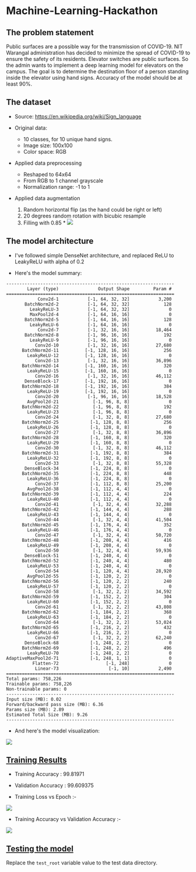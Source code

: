 # Machine-Learning-Hackathon

## The problem statement

Public surfaces are a possible way for the transmission of COVID-19. NIT Warangal
administration has decided to minimize the spread of COVID-19 to ensure the safety of its
residents. Elevator switches are public surfaces. So the admin wants to implement a deep
learning model for elevators on the campus. The goal is to determine the destination floor
of a person standing inside the elevator using hand signs. Accuracy of the model should be
at least 90%.

## The dataset

- Source: https://en.wikipedia.org/wiki/Sign_language

- Original data:
    - 10 classes, for 10 unique hand signs.
	- Image size: 100x100
	- Color space: RGB

- Applied data preprocessing
    - Reshaped to 64x64
    - From RGB to 1 channel grayscale
    - Normalization range: -1 to 1

- Applied data augmentation
    1. Random horizontal flip (as the hand could be right or left)
    2. 20 degrees random rotation with bicubic resample
    3. Filling with 0.85 * <img src="https://render.githubusercontent.com/render/math?math=\mu_{image}">

## The model architecture

- I've followed simple DenseNet architecture, and replaced ReLU to LeakyReLU with alpha of 0.2

- Here's the model summary:

```
----------------------------------------------------------------
        Layer (type)               Output Shape         Param #
================================================================
            Conv2d-1           [-1, 64, 32, 32]           3,200
       BatchNorm2d-2           [-1, 64, 32, 32]             128
         LeakyReLU-3           [-1, 64, 32, 32]               0
         MaxPool2d-4           [-1, 64, 16, 16]               0
       BatchNorm2d-5           [-1, 64, 16, 16]             128
         LeakyReLU-6           [-1, 64, 16, 16]               0
            Conv2d-7           [-1, 32, 16, 16]          18,464
       BatchNorm2d-8           [-1, 96, 16, 16]             192
         LeakyReLU-9           [-1, 96, 16, 16]               0
           Conv2d-10           [-1, 32, 16, 16]          27,680
      BatchNorm2d-11          [-1, 128, 16, 16]             256
        LeakyReLU-12          [-1, 128, 16, 16]               0
           Conv2d-13           [-1, 32, 16, 16]          36,896
      BatchNorm2d-14          [-1, 160, 16, 16]             320
        LeakyReLU-15          [-1, 160, 16, 16]               0
           Conv2d-16           [-1, 32, 16, 16]          46,112
       DenseBlock-17          [-1, 192, 16, 16]               0
      BatchNorm2d-18          [-1, 192, 16, 16]             384
        LeakyReLU-19          [-1, 192, 16, 16]               0
           Conv2d-20           [-1, 96, 16, 16]          18,528
        AvgPool2d-21             [-1, 96, 8, 8]               0
      BatchNorm2d-22             [-1, 96, 8, 8]             192
        LeakyReLU-23             [-1, 96, 8, 8]               0
           Conv2d-24             [-1, 32, 8, 8]          27,680
      BatchNorm2d-25            [-1, 128, 8, 8]             256
        LeakyReLU-26            [-1, 128, 8, 8]               0
           Conv2d-27             [-1, 32, 8, 8]          36,896
      BatchNorm2d-28            [-1, 160, 8, 8]             320
        LeakyReLU-29            [-1, 160, 8, 8]               0
           Conv2d-30             [-1, 32, 8, 8]          46,112
      BatchNorm2d-31            [-1, 192, 8, 8]             384
        LeakyReLU-32            [-1, 192, 8, 8]               0
           Conv2d-33             [-1, 32, 8, 8]          55,328
       DenseBlock-34            [-1, 224, 8, 8]               0
      BatchNorm2d-35            [-1, 224, 8, 8]             448
        LeakyReLU-36            [-1, 224, 8, 8]               0
           Conv2d-37            [-1, 112, 8, 8]          25,200
        AvgPool2d-38            [-1, 112, 4, 4]               0
      BatchNorm2d-39            [-1, 112, 4, 4]             224
        LeakyReLU-40            [-1, 112, 4, 4]               0
           Conv2d-41             [-1, 32, 4, 4]          32,288
      BatchNorm2d-42            [-1, 144, 4, 4]             288
        LeakyReLU-43            [-1, 144, 4, 4]               0
           Conv2d-44             [-1, 32, 4, 4]          41,504
      BatchNorm2d-45            [-1, 176, 4, 4]             352
        LeakyReLU-46            [-1, 176, 4, 4]               0
           Conv2d-47             [-1, 32, 4, 4]          50,720
      BatchNorm2d-48            [-1, 208, 4, 4]             416
        LeakyReLU-49            [-1, 208, 4, 4]               0
           Conv2d-50             [-1, 32, 4, 4]          59,936
       DenseBlock-51            [-1, 240, 4, 4]               0
      BatchNorm2d-52            [-1, 240, 4, 4]             480
        LeakyReLU-53            [-1, 240, 4, 4]               0
           Conv2d-54            [-1, 120, 4, 4]          28,920
        AvgPool2d-55            [-1, 120, 2, 2]               0
      BatchNorm2d-56            [-1, 120, 2, 2]             240
        LeakyReLU-57            [-1, 120, 2, 2]               0
           Conv2d-58             [-1, 32, 2, 2]          34,592
      BatchNorm2d-59            [-1, 152, 2, 2]             304
        LeakyReLU-60            [-1, 152, 2, 2]               0
           Conv2d-61             [-1, 32, 2, 2]          43,808
      BatchNorm2d-62            [-1, 184, 2, 2]             368
        LeakyReLU-63            [-1, 184, 2, 2]               0
           Conv2d-64             [-1, 32, 2, 2]          53,024
      BatchNorm2d-65            [-1, 216, 2, 2]             432
        LeakyReLU-66            [-1, 216, 2, 2]               0
           Conv2d-67             [-1, 32, 2, 2]          62,240
       DenseBlock-68            [-1, 248, 2, 2]               0
      BatchNorm2d-69            [-1, 248, 2, 2]             496
        LeakyReLU-70            [-1, 248, 2, 2]               0
AdaptiveMaxPool2d-71            [-1, 248, 1, 1]               0
          Flatten-72                  [-1, 248]               0
           Linear-73                   [-1, 10]           2,490
================================================================
Total params: 758,226
Trainable params: 758,226
Non-trainable params: 0
----------------------------------------------------------------
Input size (MB): 0.02
Forward/backward pass size (MB): 6.36
Params size (MB): 2.89
Estimated Total Size (MB): 9.26
----------------------------------------------------------------
```

- And here's the model visualization:

<img src="./model.svg">


## [Training Results](training.ipynb)

- Training Accuracy   : 99.81971
- Validation Accuracy : 99.609375

- Training Loss vs Epoch :-
<img src="./training-loss.png">

- Training Accuracy vs Validation Accuracy :-
<img src="./accuracy-comparision.png">

## [Testing the model](testing.ipynb)

Replace the `test_root` variable value to the test data directory.